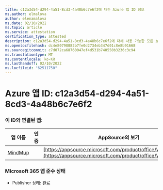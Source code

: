 ```yaml
---
title: c12a3d54-d294-4a51-8cd3-4a48b6c7e6f2에 대한 Azure 앱 ID 정보
ms.author: elmalova
author: elenamalova
ms.date: 02/10/2022
ms.topic: article
ms.service: attestation
certification_type: attested
description: c12a3d54-d294-4a51-8cd3-4a48b6c7e6f2에 대해 사용 가능한 모든 보안 및 규정 준수 정보입니다.
ms.openlocfilehash: dc4e80798082b7fe0d2734eb347d01c8e8b91668
ms.sourcegitcommit: c7d072ca68760947ef4d531b740550b3236c3c94
ms.translationtype: MT
ms.contentlocale: ko-KR
ms.lasthandoff: 02/10/2022
ms.locfileid: "62511750"
---
```

# <a name="azure-app-id-c12a3d54-d294-4a51-8cd3-4a48b6c7e6f2"></a>Azure 앱 ID: c12a3d54-d294-4a51-8cd3-4a48b6c7e6f2


### <a name="apps-associated-with-this-id"></a>이 ID와 연결된 앱:
| **앱 이름** | **인증** | **AppSource의 보기** |
|--------------|---------------|-----------------------|
| [MindMup](https://docs.microsoft.com/microsoft-365-app-certification/forward/WA200001759) |  | [https://appsource.microsoft.com/product/office/WA200001759](https://appsource.microsoft.com/product/office/WA200001759) |

### <a name="microsoft-365-app-compliance-status"></a>Microsoft 365 앱 준수 상태
- Publisher 상태: 완료
